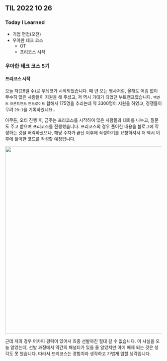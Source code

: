## TIL 2022 10 26

### Today I Learned
- 기업 면접(오전)
- 우아한 테크 코스
  - OT
  - 프리코스 시작

### 우아한 테크 코스 5기

#### 프리코스 시작

오늘 자(26일 수)로 우테코가 시작되었습니다. 매 년 오는 행사처럼, 올해도 어김 없이 무수히 많은 사람들이 지원을 해 주셨고, 저 역시 기대가 되었던 부트캠프였습니다.
<code>백엔드</code> <code>프론트엔드</code> <code>안드로이드</code> 합해서 175명을 추리는데 약 3300명이 지원을 하였고, 경쟁률이 무려 <code>20:1</code>을 기록하였네요..
  
아무튼, 오티 진행 후, 금주는 프리코스를 시작하여 많은 사람들과 대화를 나누고, 질문도 주고 받으며 프리코스를 진행했습니다. 프리코스의 경우 풀이한 내용을 블로그에 작성하는 것을 허락하셨으나,
해당 주차가 끝난 이후에 작성하기를 요청하셔서 저 역시 이후에 풀이한 코드를 작성할 예정입니다.

<img src='https://user-images.githubusercontent.com/85447054/198178156-0c6db19b-0a11-422a-9ff2-6916405d5900.png' width='600'>

근데 저의 경우 어차피 경력이 있어서 최종 선발까진 절대 갈 수 없습니다. 이 사실을 오늘 알았는데, 선발 과정에서 약간의 패널티가 있을 줄 알았지만 아예 배제 되는 것은 생각도 못 했습니다.
따라서 프리코스는 경험치라 생각하고 가볍게 임할 생각입니다.
